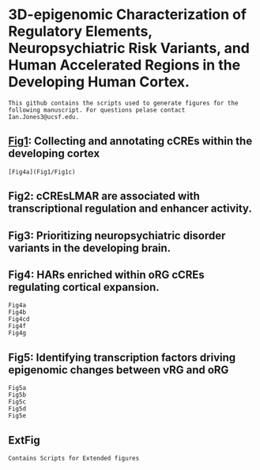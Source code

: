 # 3D-epigenomic Characterization of Regulatory Elements, Neuropsychiatric Risk Variants, and Human Accelerated Regions in the Developing Human Cortex.
    This github contains the scripts used to generate figures for the following manuscript. For questions pelase contact Ian.Jones3@ucsf.edu.
    
## [Fig1](Fig1): Collecting and annotating cCREs within the developing cortex 
    [Fig4a](Fig1/Fig1c)

## Fig2: cCREsLMAR  are associated with transcriptional regulation and enhancer activity.

    
## Fig3: Prioritizing neuropsychiatric disorder variants in the developing brain.


## Fig4: HARs enriched within oRG cCREs regulating cortical expansion. 
    Fig4a
    Fig4b
    Fig4cd
    Fig4f
    Fig4g
    
## Fig5: Identifying transcription factors driving epigenomic changes between vRG and oRG 
    Fig5a
    Fig5b
    Fig5c
    Fig5d
    Fig5e
 
## ExtFig 
    Contains Scripts for Extended figures